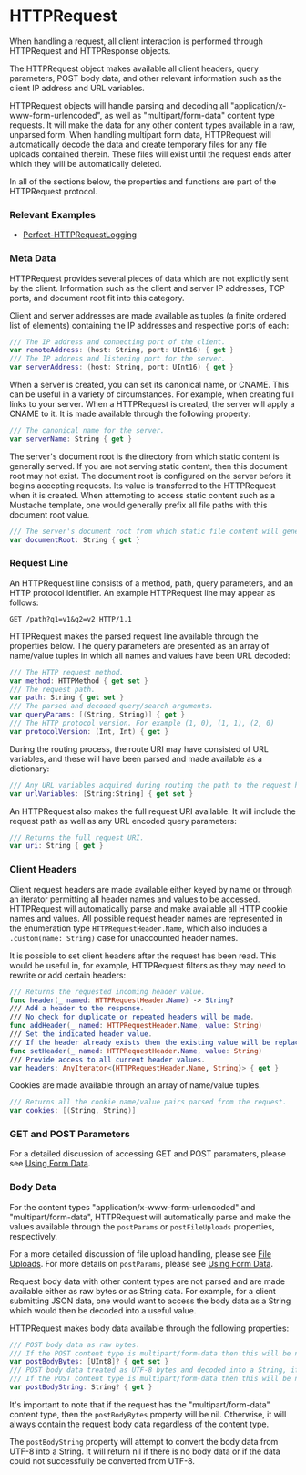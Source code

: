 # HTTPRequest

When handling a request, all client interaction is performed through HTTPRequest and HTTPResponse objects. The HTTPRequest object makes available all client headers, query parameters, POST body data, and other relevant information such as the client IP address and URL variables.HTTPRequest objects will handle parsing and decoding all "application/x-www-form-urlencoded", as well as "multipart/form-data" content type requests. It will make the data for any other content types available in a raw, unparsed form. When handling multipart form data, HTTPRequest will automatically decode the data and create temporary files for any file uploads contained therein. These files will exist until the request ends after which they will be automatically deleted.In all of the sections below, the properties and functions are part of the HTTPRequest protocol.

### Relevant Examples

* [Perfect-HTTPRequestLogging](https://github.com/PerfectExamples/Perfect-HTTPRequestLogging)


### Meta Data

HTTPRequest provides several pieces of data which are not explicitly sent by the client. Information such as the client and server IP addresses, TCP ports, and document root fit into this category.Client and server addresses are made available as tuples (a finite ordered list of elements) containing the IP addresses and respective ports of each:

```swift
/// The IP address and connecting port of the client.
var remoteAddress: (host: String, port: UInt16) { get }
/// The IP address and listening port for the server.
var serverAddress: (host: String, port: UInt16) { get }
```

When a server is created, you can set its canonical name, or CNAME. This can be useful in a variety of circumstances. For example, when creating full links to your server. When a HTTPRequest is created, the server will apply a CNAME to it. It is made available through the following property:

```swift
/// The canonical name for the server.
var serverName: String { get }
```

The server's document root is the directory from which static content is generally served. If you are not serving static content, then this document root may not exist. The document root is configured on the server before it begins accepting requests. Its value is transferred to the HTTPRequest when it is created. When attempting to access static content such as a Mustache template, one would generally prefix all file paths with this document root value.

```swift
/// The server's document root from which static file content will generally be served.
var documentRoot: String { get }
```

### Request Line

An HTTPRequest line consists of a method, path, query parameters, and an HTTP protocol identifier. An example HTTPRequest line may appear as follows:

```
GET /path?q1=v1&q2=v2 HTTP/1.1
```

HTTPRequest makes the parsed request line available through the properties below. The query parameters are presented as an array of name/value tuples in which all names and values have been URL decoded:

```swift
/// The HTTP request method.
var method: HTTPMethod { get set }
/// The request path.
var path: String { get set }
/// The parsed and decoded query/search arguments.
var queryParams: [(String, String)] { get }
/// The HTTP protocol version. For example (1, 0), (1, 1), (2, 0)
var protocolVersion: (Int, Int) { get }
```

During the routing process, the route URI may have consisted of URL variables, and these will have been parsed and made available as a dictionary:

```swift
/// Any URL variables acquired during routing the path to the request handler.
var urlVariables: [String:String] { get set }
```

An HTTPRequest also makes the full request URI available. It will include the request path as well as any URL encoded query parameters:

```swift
/// Returns the full request URI.
var uri: String { get }
```

### Client Headers

Client request headers are made available either keyed by name or through an iterator permitting all header names and values to be accessed. HTTPRequest will automatically parse and make available all HTTP cookie names and values. All possible request header names are represented in the enumeration type ```HTTPRequestHeader.Name```, which also includes a ```.custom(name: String)``` case for unaccounted header names.

It is possible to set client headers after the request has been read. This would be useful in, for example, HTTPRequest filters as they may need to rewrite or add certain headers:

```swift
/// Returns the requested incoming header value.
func header(_ named: HTTPRequestHeader.Name) -> String?
/// Add a header to the response.
/// No check for duplicate or repeated headers will be made.
func addHeader(_ named: HTTPRequestHeader.Name, value: String)
/// Set the indicated header value.
/// If the header already exists then the existing value will be replaced.
func setHeader(_ named: HTTPRequestHeader.Name, value: String)
/// Provide access to all current header values.
var headers: AnyIterator<(HTTPRequestHeader.Name, String)> { get }
```

Cookies are made available through an array of name/value tuples.

```swift
/// Returns all the cookie name/value pairs parsed from the request.
var cookies: [(String, String)] 
```

### GET and POST Parameters

For a detailed discussion of accessing GET and POST paramaters, please see [Using Form Data](formData.md).

### Body Data

For the content types "application/x-www-form-urlencoded" and "multipart/form-data", HTTPRequest will automatically parse and make the values available through the ```postParams``` or ```postFileUploads``` properties, respectively. 

For a more detailed discussion of file upload handling, please see [File Uploads](fileUploads.md). For more details on ```postParams```, please see [Using Form Data](formData.md).

Request body data with other content types are not parsed and are made available either as raw bytes or as String data. For example, for a client submitting JSON data, one would want to access the body data as a String which would then be decoded into a useful value.HTTPRequest makes body data available through the following properties:

```swift
/// POST body data as raw bytes.
/// If the POST content type is multipart/form-data then this will be nil.
var postBodyBytes: [UInt8]? { get set }
/// POST body data treated as UTF-8 bytes and decoded into a String, if possible.
/// If the POST content type is multipart/form-data then this will be nil.
var postBodyString: String? { get }
```

It's important to note that if the request has the "multipart/form-data" content type, then the ```postBodyBytes``` property will be nil. Otherwise, it will always contain the request body data regardless of the content type.

The ```postBodyString``` property will attempt to convert the body data from UTF-8 into a String. It will return nil if there is no body data or if the data could not successfully be converted from UTF-8.
